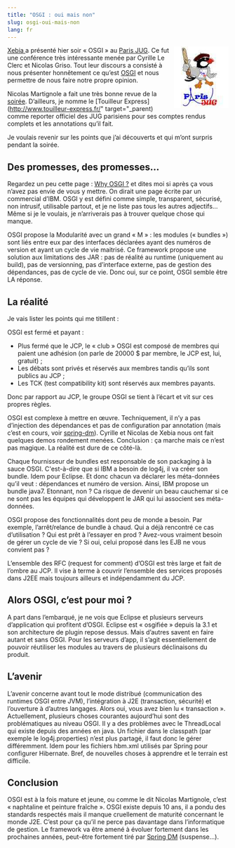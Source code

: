 ```yaml
---
title: "OSGI : oui mais non"
slug: osgi-oui-mais-non
lang: fr
---
```


<img src="/assets/images/posts/2008/12/parisjug-logo.jpg" style="float:right"/>

[Xebia ](http://www.xebia.fr/)a présenté hier soir « OSGI » au [Paris JUG](http://parisjug.org/). Ce fut une conférence très intéressante menée par Cyrille Le Clerc et Nicolas Griso. Tout leur discours a consisté à nous présenter honnêtement ce qu’est [OSGI](http://www.osgi.org/) et nous permettre de nous faire notre propre opinion.

Nicolas Martignole a fait une très bonne revue de la [soirée](http://www.touilleur-express.fr/2008/10/15/presentation-dosgi-au-paris-jug-naphtaline-et-peinture-fraiche). D’ailleurs, je nomme le [Touilleur Express](http://www.touilleur-express.fr/" target="\_parent) comme reporter officiel des JUG parisiens pour ses comptes rendus complets et les annotations qu’il fait.

Je voulais revenir sur les points que j’ai découverts et qui m’ont surpris pendant la soirée.

## Des promesses, des promesses...

Regardez un peu cette page : [Why OSGI ?](http://www.osgi.org/About/WhyOSGi) et dites moi si après ça vous n’avez pas envie de vous y mettre. On dirait une page écrite par un commercial d’IBM. OSGI y est défini comme simple, transparent, sécurisé, non intrusif, utilisable partout, et je ne liste pas tous les autres adjectifs… Même si je le voulais, je n’arriverais pas à trouver quelque chose qui manque.

OSGI propose la Modularité avec un grand « M » : les modules (« bundles ») sont liés entre eux par des interfaces déclarées ayant des numéros de version et ayant un cycle de vie maitrisé. Ce framework propose une solution aux limitations des JAR : pas de réalité au runtime (uniquement au build), pas de versionning, pas d’interface externe, pas de gestion des dépendances, pas de cycle de vie. Donc oui, sur ce point, OSGI semble être LA réponse.

## La réalité

Je vais lister les points qui me titillent :

OSGI est fermé et payant :

- Plus fermé que le JCP, le « club » OSGI est composé de membres qui paient une adhésion (on parle de 20000 $ par membre, le JCP est, lui, gratuit) ;
- Les débats sont privés et réservés aux membres tandis qu’ils sont publics au JCP ;
- Les TCK (test compatibility kit) sont réservés aux membres payants.

Donc par rapport au JCP, le groupe OSGI se tient à l’écart et vit sur ces propres règles.

OSGI est complexe à mettre en œuvre. Techniquement, il n’y a pas d’injection des dépendances et pas de configuration par annotation (mais c’est en cours, voir [spring-dm](http://www.springframework.org/osgi)). Cyrille et Nicolas de Xebia nous ont fait quelques demos rondement menées. Conclusion : ça marche mais ce n’est pas magique. La réalité est dure de ce côté-là.

Chaque fournisseur de bundles est responsable de son packaging à la sauce OSGI. C'est-à-dire que si IBM a besoin de log4j, il va créer son bundle. Idem pour Eclipse. Et donc chacun va déclarer les méta-données qu’il veut : dépendances et numéro de version. Ainsi, IBM propose un bundle java7. Etonnant, non ? Ca risque de devenir un beau cauchemar si ce ne sont pas les équipes qui développent le JAR qui lui associent ses méta-données.

OSGI propose des fonctionnalités dont peu de monde a besoin. Par exemple, l’arrêt/relance de bundle à chaud. Qui a déjà rencontré ce cas d’utilisation ? Qui est prêt à l’essayer en prod ? Avez-vous vraiment besoin de gérer un cycle de vie ? Si oui, celui proposé dans les EJB ne vous convient pas ?

L’ensemble des RFC (request for comment) d’OSGI est très large et fait de l’ombre au JCP. Il vise à terme à couvrir l’ensemble des services proposés dans J2EE mais toujours ailleurs et indépendamment du JCP.

## Alors OSGI, c’est pour moi ?

A part dans l’embarqué, je ne vois que Eclipse et plusieurs serveurs d’application qui profitent d’OSGI. Eclipse est « osgifiée » depuis la 3.1 et son architecture de plugin repose dessus. Mais d’autres savent en faire autant et sans OSGI. Pour les serveurs d’app, il s’agit essentiellement de pouvoir réutiliser les modules au travers de plusieurs déclinaisons du produit.

## L’avenir

L’avenir concerne avant tout le mode distribué (communication des runtimes OSGI entre JVM), l’intégration à J2E (transaction, sécurité) et l’ouverture à d’autres langages. Alors oui, vous avez bien lu « transaction ». Actuellement, plusieurs choses courantes aujourd’hui sont des problématiques au niveau OSGI. Il y a des problèmes avec le ThreadLocal qui existe depuis des années en java. Un fichier dans le classpath (par exemple le log4j.properties) n’est plus partagé, il faut donc le gérer différemment. Idem pour les fichiers hbm.xml utilisés par Spring pour configurer Hibernate. Bref, de nouvelles choses à apprendre et le terrain est difficile.

## Conclusion

OSGI est à la fois mature et jeune, ou comme le dit Nicolas Martignole, c’est « naphtaline et peinture fraîche ». OSGI existe depuis 10 ans, il a pondu des standards respectés mais il manque cruellement de maturité concernant le monde J2E. C’est pour ça qu’il ne perce pas davantage dans l’informatique de gestion. Le framework va être amené à évoluer fortement dans les prochaines années, peut-être fortement tiré par [Spring DM](http://www.springframework.org/osgi) (suspense…).
